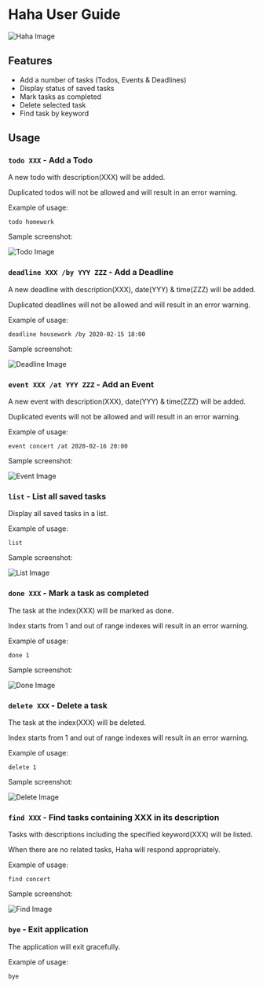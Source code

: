 # Haha User Guide
![Haha Image](images/OverallDemo.gif)
## Features 
- Add a number of tasks (Todos, Events & Deadlines)
- Display status of saved tasks
- Mark tasks as completed
- Delete selected task
- Find task by keyword


## Usage

### `todo XXX` - Add a Todo

A new todo with description(XXX) will be added.

Duplicated todos will not be allowed and will result in an error warning.

Example of usage: 

`todo homework`

Sample screenshot:

![Todo Image](images/todoDemo.png)

### `deadline XXX /by YYY ZZZ` - Add a Deadline

A new deadline with description(XXX), date(YYY) & time(ZZZ) will be added.

Duplicated deadlines will not be allowed and will result in an error warning.

Example of usage: 

`deadline housework /by 2020-02-15 18:00`

Sample screenshot:

![Deadline Image](images/deadlineDemo.png)

### `event XXX /at YYY ZZZ` - Add an Event

A new event with description(XXX), date(YYY) & time(ZZZ) will be added.

Duplicated events will not be allowed and will result in an error warning.

Example of usage: 

`event concert /at 2020-02-16 20:00`

Sample screenshot:

![Event Image](images/eventDemo.png)

### `list` - List all saved tasks

Display all saved tasks in a list.

Example of usage: 

`list`

Sample screenshot:

![List Image](images/listDemo.png)


### `done XXX` - Mark a task as completed

The task at the index(XXX) will be marked as done.

Index starts from 1 and out of range indexes will result in an error warning.

Example of usage: 

`done 1`

Sample screenshot:

![Done Image](images/DoneDemo.png)

### `delete XXX` - Delete a task

The task at the index(XXX) will be deleted.

Index starts from 1 and out of range indexes will result in an error warning.

Example of usage: 

`delete 1`

Sample screenshot:

![Delete Image](images/deleteDemo.png)

### `find XXX` - Find tasks containing XXX in its description

Tasks with descriptions including the specified keyword(XXX) will be listed.

When there are no related tasks, Haha will respond appropriately.

Example of usage: 

`find concert`

Sample screenshot:

![Find Image](images/findDemo.png)

### `bye` - Exit application

The application will exit gracefully.

Example of usage: 

`bye`
